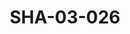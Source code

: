 ---
pid: SHA-03-026
title: SHA-03-026
language: en
original_label: 
rights: Sharhabil Ahmed
location_of_original: Sharhabil Ahmed
photographer_or_studio: Sudanese Ministry of Information
scanned_from: photograph 16.5 by 20.6
_date: 1958-1959
location: Kadaru
description: Sharhabhil Ahmed and band with violin and 'oud
additional_notes: '"When I played violin"'
permission_display: 'yes'
on_server: 'yes'
on_website: 'yes'
permalink: /photopages/en/SHA-03-026.html
layout: photo-page
---
